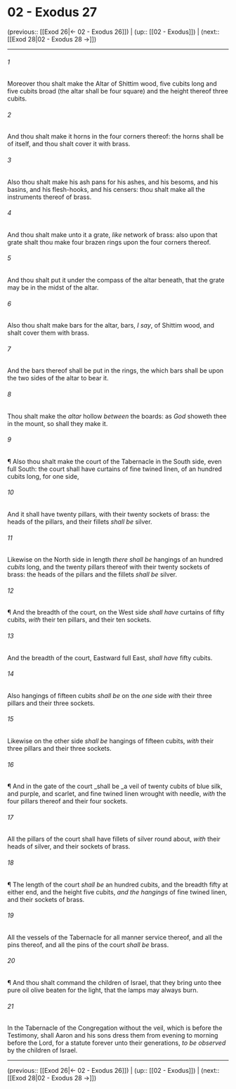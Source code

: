 # 02 - Exodus 27

(previous:: [[Exod 26|← 02 - Exodus 26]]) | (up:: [[02 - Exodus]]) | (next:: [[Exod 28|02 - Exodus 28 →]])

***


###### 1 
Moreover thou shalt make the Altar of Shittim wood, five cubits long and five cubits broad (the altar shall be four square) and the height thereof three cubits. 

###### 2 
And thou shalt make it horns in the four corners thereof: the horns shall be of itself, and thou shalt cover it with brass. 

###### 3 
Also thou shalt make his ash pans for his ashes, and his besoms, and his basins, and his flesh-hooks, and his censers: thou shalt make all the instruments thereof of brass. 

###### 4 
And thou shalt make unto it a grate, _like_ network of brass: also upon that grate shalt thou make four brazen rings upon the four corners thereof. 

###### 5 
And thou shalt put it under the compass of the altar beneath, that the grate may be in the midst of the altar. 

###### 6 
Also thou shalt make bars for the altar, bars, _I say_, of Shittim wood, and shalt cover them with brass. 

###### 7 
And the bars thereof shall be put in the rings, the which bars shall be upon the two sides of the altar to bear it. 

###### 8 
Thou shalt make the _altar_ hollow _between_ the boards: as _God_ showeth thee in the mount, so shall they make it. 

###### 9 
¶ Also thou shalt make the court of the Tabernacle in the South side, even full South: the court shall have curtains of fine twined linen, of an hundred cubits long, for one side, 

###### 10 
And it shall have twenty pillars, with their twenty sockets of brass: the heads of the pillars, and their fillets _shall be_ silver. 

###### 11 
Likewise on the North side in length _there shall be_ hangings of an hundred _cubits_ long, and the twenty pillars thereof with their twenty sockets of brass: the heads of the pillars and the fillets _shall be_ silver. 

###### 12 
¶ And the breadth of the court, on the West side _shall have_ curtains of fifty cubits, _with_ their ten pillars, and their ten sockets. 

###### 13 
And the breadth of the court, Eastward full East, _shall have_ fifty cubits. 

###### 14 
Also hangings of fifteen cubits _shall be_ on the _one_ side _with_ their three pillars and their three sockets. 

###### 15 
Likewise on the other side _shall be_ hangings of fifteen cubits, _with_ their three pillars and their three sockets. 

###### 16 
¶ And in the gate of the court _shall be _a veil of twenty cubits of blue silk, and purple, and scarlet, and fine twined linen wrought with needle, _with_ the four pillars thereof and their four sockets. 

###### 17 
All the pillars of the court shall have fillets of silver round about, _with_ their heads of silver, and their sockets of brass. 

###### 18 
¶ The length of the court _shall be_ an hundred cubits, and the breadth fifty at either end, and the height five cubits, _and the hangings_ of fine twined linen, and their sockets of brass. 

###### 19 
All the vessels of the Tabernacle for all manner service thereof, and all the pins thereof, and all the pins of the court _shall be_ brass. 

###### 20 
¶ And thou shalt command the children of Israel, that they bring unto thee pure oil olive beaten for the light, that the lamps may always burn. 

###### 21 
In the Tabernacle of the Congregation without the veil, which is before the Testimony, shall Aaron and his sons dress them from evening to morning before the Lord, for a statute forever unto their generations, _to be observed_ by the children of Israel.

***

(previous:: [[Exod 26|← 02 - Exodus 26]]) | (up:: [[02 - Exodus]]) | (next:: [[Exod 28|02 - Exodus 28 →]])
